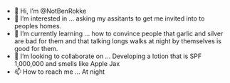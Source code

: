 - 👋 Hi, I’m @NotBenRokke
- 👀 I’m interested in ... asking my assitants to get me invited into to peoples homes.
- 🌱 I’m currently learning ... how to convince people that garlic and silver are bad for them and that talking longs walks at night by themselves is good for them. 
- 💞️ I’m looking to collaborate on ... Developing a lotion that is SPF 1,000,000 and smells like Apple Jax
- 📫 How to reach me ... At night

<!---
NotBenRokke/NotBenRokke is a ✨ special ✨ repository because its `README.md` (this file) appears on your GitHub profile.
You can click the Preview link to take a look at your changes.
--->
